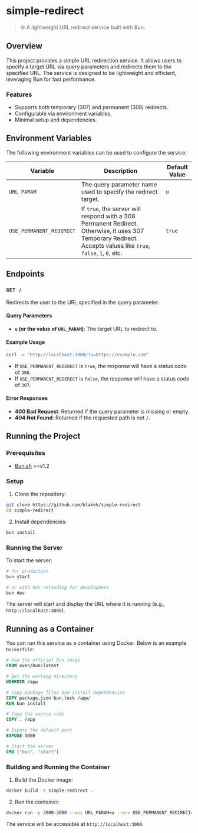 # simple-redirect

> 🌐 A lightweight URL redirect service built with Bun.

## Overview

This project provides a simple URL redirection service. It allows users to specify a target URL via query parameters and redirects them to the specified URL. The service is designed to be lightweight and efficient, leveraging Bun for fast performance.

### Features

- Supports both temporary (307) and permanent (308) redirects.
- Configurable via environment variables.
- Minimal setup and dependencies.

## Environment Variables

The following environment variables can be used to configure the service:

| Variable                 | Description                                                                                                                                                      | Default Value |
| ------------------------ | ---------------------------------------------------------------------------------------------------------------------------------------------------------------- | ------------- |
| `URL_PARAM`              | The query parameter name used to specify the redirect target.                                                                                                    | `u`           |
| `USE_PERMANENT_REDIRECT` | If `true`, the server will respond with a 308 Permanent Redirect. Otherwise, it uses 307 Temporary Redirect. Accepts values like `true`, `false`, `1`, `0`, etc. | `true`        |

## Endpoints

### `GET /`

Redirects the user to the URL specified in the query parameter.

#### Query Parameters

- **`u` (or the value of `URL_PARAM`)**: The target URL to redirect to.

#### Example Usage

```bash
curl -v "http://localhost:3000/?u=https://example.com"
```

- If `USE_PERMANENT_REDIRECT` is `true`, the response will have a status code of `308`.
- If `USE_PERMANENT_REDIRECT` is `false`, the response will have a status code of `307`.

#### Error Responses

- **400 Bad Request**: Returned if the query parameter is missing or empty.
- **404 Not Found**: Returned if the requested path is not `/`.

## Running the Project

### Prerequisites

- [Bun.sh](https://bun.sh/) >=v1.2

### Setup

1. Clone the repository:

```bash
git clone https://github.com/blakek/simple-redirect
cd simple-redirect
```

2. Install dependencies:

```bash
bun install
```

### Running the Server

To start the server:

```bash
# for production
bun start

# or with hot reloading for development
bun dev
```

The server will start and display the URL where it is running (e.g., `http://localhost:3000`).

## Running as a Container

You can run this service as a container using Docker. Below is an example `Dockerfile`:

```dockerfile
# Use the official Bun image
FROM oven/bun:latest

# Set the working directory
WORKDIR /app

# Copy package files and install dependencies
COPY package.json bun.lock /app/
RUN bun install

# Copy the source code
COPY . /app

# Expose the default port
EXPOSE 3000

# Start the server
CMD ["bun", "start"]
```

### Building and Running the Container

1. Build the Docker image:

```bash
docker build -t simple-redirect .
```

2. Run the container:

```bash
docker run -p 3000:3000 --env URL_PARAM=u --env USE_PERMANENT_REDIRECT=true simple-redirect
```

The service will be accessible at `http://localhost:3000`.

